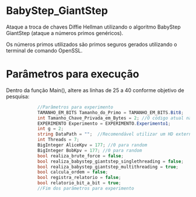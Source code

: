 # BabyStep_GiantStep
Ataque a troca de chaves Diffie Hellman utilizando o algoritmo BabyStep GiantStep (ataque a números primos genéricos).

Os números primos utilizados são primos seguros gerados utilizando o terminal de comando OpenSSL.

# Parâmetros para execução
Dentro da função Main(), altere as linhas de 25 a 40 conforme objetivo de pesquisa:
```C#
            //Parâmetros para experimento
            TAMANHO_EM_BITS Tamanho_do_Primo = TAMANHO_EM_BITS.Bit8;
            int Tamanho_Chave_Privada_em_Bytes = 2; //O código atual não permite trabalhar com tamanho de chaves em bits
            EXPERIMENTO Experimento = EXPERIMENTO.Experimento1;
            int g = 2;
            string DataPath = "";  //Recomendável utilizar um HD externo como banco de dados (grande volume de dados dependendo do tamanho do número primo)
            int Threads = 7;
            BigInteger AliceKpv = 177; //0 para random
            BigInteger BobKpv = 177; //0 para random 
            bool realiza_brute_force = false;
            bool realiza_babystep_giantstep_singlethreading = false;
            bool realiza_babystep_giantstep_multithreading = true;
            bool calcula_ordem = false;
            bool registra_relatorio = false;
            bool relatorio_bit_a_bit = true;
            //Fim dos parâmetros para experimento
```
